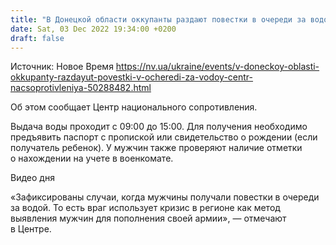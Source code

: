 ```yaml
---
title: "В Донецкой области оккупанты раздают повестки в очереди за водой — Центр нацсопротивления"
date: Sat, 03 Dec 2022 19:34:00 +0200
draft: false
---
```

Источник: Новое Время https://nv.ua/ukraine/events/v-doneckoy-oblasti-okkupanty-razdayut-povestki-v-ocheredi-za-vodoy-centr-nacsoprotivleniya-50288482.html


Об этом сообщает Центр национального сопротивления.

Выдача воды проходит с 09:00 до 15:00. Для получения необходимо предъявить паспорт с пропиской или свидетельство о рождении (если получатель ребенок). У мужчин также проверяют наличие отметки о нахождении на учете в военкомате.

 Видео дня   

«Зафиксированы случаи, когда мужчины получали повестки в очереди за водой. То есть враг использует кризис в регионе как метод выявления мужчин для пополнения своей армии», — отмечают в Центре.

